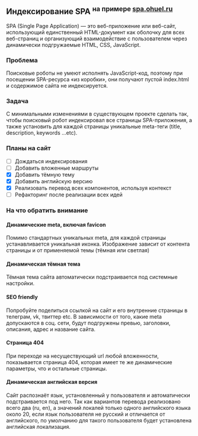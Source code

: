## Индексирование SPA <sup>на примере [spa.ohuel.ru](https://spa.ohuel.ru)</sup>

SPA (Single Page Application) — это веб-приложение или веб-сайт, использующий единственный HTML-документ как оболочку для всех веб-страниц и организующий взаимодействие с пользователем через динамически подгружаемые HTML, CSS, JavaScript.

### Проблема
Поисковые роботы не умеют исполнять JavaScript-код, поэтому при посещении SPA-ресурса «из коробки», они получают пустой index.html и содержимое сайта не индексируется.

### Задача
С минимальными изменениями в существующем проекте сделать так, чтобы поисковый робот индексировал все страницы SPA-приложения, а также установить для каждой страницы уникальные meta-теги (title, description, keywords ...etc).

### Планы на сайт

- [ ] Дождаться индексирования
- [ ] Добавить вложенные маршруты
- [x] Добавить тёмную тему
- [x] Добавить английскую версию
- [x] Реализовать перевод всех компонентов, используя контекст
- [ ] Рефакторинг после реализации всех идей 

### На что обратить внимание

#### Динамические meta, включая favicon
Помимо стандартных уникальных meta, для каждой страницы устанавливается уникальная иконка. Изображение зависит от контента страницы и от применяемой темы (тёмная или светлая)

#### Динамическая тёмная тема
Тёмная тема сайта автоматически подстраивается под системные настройки.

#### SEO friendly 
Попробуйте поделиться ссылкой на сайт и его внутренние страницы в телеграм, vk, твиттер etc. В зависимости от того, какие meta допускаются в соц. сети, будут подгружены превью, заголовки, описания, адрес и название сайта.  

#### Страница 404
При переходе на несуществующий url любой вложенности, показывается страница 404, которая имеет те же динамические параметры, что и остальные страницы.

#### Динамическая английская версия
Сайт распознаёт язык, установленный у пользователя и автоматически подстраивается под него. Так как вариантов перевода реализовано всего два (ru, en), а значений локалей только одного английского языка около 20, если язык пользователя не русский и отличается от английского, по умолчанию для такого пользователя будет установлена английская локализация.